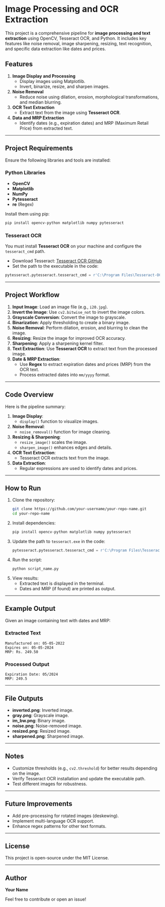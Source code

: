 # Image Processing and OCR Extraction

This project is a comprehensive pipeline for **image processing and text extraction** using OpenCV, Tesseract OCR, and Python. It includes key features like noise removal, image sharpening, resizing, text recognition, and specific data extraction like dates and prices.

## Features
1. **Image Display and Processing**
   - Display images using Matplotlib.
   - Invert, binarize, resize, and sharpen images.
2. **Noise Removal**
   - Reduce noise using dilation, erosion, morphological transformations, and median blurring.
3. **OCR Text Extraction**
   - Extract text from the image using **Tesseract OCR**.
4. **Data and MRP Extraction**
   - Identify dates (e.g., expiration dates) and MRP (Maximum Retail Price) from extracted text.

---

## Project Requirements
Ensure the following libraries and tools are installed:

### Python Libraries
- **OpenCV**
- **Matplotlib**
- **NumPy**
- **Pytesseract**
- **re** (Regex)

Install them using pip:
```bash
pip install opencv-python matplotlib numpy pytesseract
```

### Tesseract OCR
You must install **Tesseract OCR** on your machine and configure the `tesseract_cmd` path.

- Download Tesseract: [Tesseract OCR GitHub](https://github.com/tesseract-ocr/tesseract)
- Set the path to the executable in the code:
```python
pytesseract.pytesseract.tesseract_cmd = r'C:\Program Files\Tesseract-OCR\tesseract.exe'
```

---

## Project Workflow
1. **Input Image**: Load an image file (e.g., `i20.jpg`).
2. **Invert the Image**: Use `cv2.bitwise_not` to invert the image colors.
3. **Grayscale Conversion**: Convert the image to grayscale.
4. **Binarization**: Apply thresholding to create a binary image.
5. **Noise Removal**: Perform dilation, erosion, and blurring to clean the image.
6. **Resizing**: Resize the image for improved OCR accuracy.
7. **Sharpening**: Apply a sharpening kernel filter.
8. **Text Extraction**: Use **Tesseract OCR** to extract text from the processed image.
9. **Date & MRP Extraction**:
   - Use **Regex** to extract expiration dates and prices (MRP) from the OCR text.
   - Process extracted dates into `mm/yyyy` format.

---

## Code Overview
Here is the pipeline summary:
1. **Image Display**:
   - `display()` function to visualize images.
2. **Noise Removal**:
   - `noise_removal()` function for image cleaning.
3. **Resizing & Sharpening**:
   - `resize_image()` scales the image.
   - `sharpen_image()` enhances edges and details.
4. **OCR Text Extraction**:
   - Tesseract OCR extracts text from the image.
5. **Data Extraction**:
   - Regular expressions are used to identify dates and prices.

---

## How to Run
1. Clone the repository:
   ```bash
   git clone https://github.com/your-username/your-repo-name.git
   cd your-repo-name
   ```
2. Install dependencies:
   ```bash
   pip install opencv-python matplotlib numpy pytesseract
   ```
3. Update the path to `tesseract.exe` in the code:
   ```python
   pytesseract.pytesseract.tesseract_cmd = r'C:\Program Files\Tesseract-OCR\tesseract.exe'
   ```
4. Run the script:
   ```bash
   python script_name.py
   ```
5. View results:
   - Extracted text is displayed in the terminal.
   - Dates and MRP (if found) are printed as output.

---

## Example Output
Given an image containing text with dates and MRP:

### Extracted Text
```
Manufactured on: 05-05-2022
Expires on: 05-05-2024
MRP: Rs. 249.50
```

### Processed Output
```
Expiration Date: 05/2024
MRP: 249.5
```

---

## File Outputs
- **inverted.png**: Inverted image.
- **gray.png**: Grayscale image.
- **im_bw.png**: Binary image.
- **noise.png**: Noise-removed image.
- **resized.png**: Resized image.
- **sharpened.png**: Sharpened image.

---

## Notes
- Customize thresholds (e.g., `cv2.threshold`) for better results depending on the image.
- Verify Tesseract OCR installation and update the executable path.
- Test different images for robustness.

---

## Future Improvements
- Add pre-processing for rotated images (deskewing).
- Implement multi-language OCR support.
- Enhance regex patterns for other text formats.

---

## License
This project is open-source under the MIT License.

---

## Author
**Your Name**

Feel free to contribute or open an issue!
